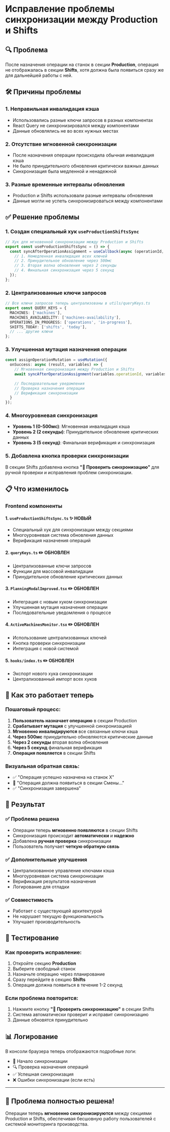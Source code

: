 # Исправление проблемы синхронизации между Production и Shifts

## 🔍 Проблема
После назначения операции на станок в секции **Production**, операция не отображалась в секции **Shifts**, хотя должна была появиться сразу же для дальнейшей работы с ней.

## 🛠️ Причины проблемы

### 1. Неправильная инвалидация кэша
- Использовались разные ключи запросов в разных компонентах
- React Query не синхронизировался между компонентами
- Данные обновлялись не во всех нужных местах

### 2. Отсутствие мгновенной синхронизации
- После назначения операции происходила обычная инвалидация кэша
- Не было принудительного обновления критически важных данных
- Синхронизация была медленной и ненадежной

### 3. Разные временные интервалы обновления
- Production и Shifts использовали разные интервалы обновления
- Данные могли не успеть синхронизироваться между компонентами

## ✅ Решение проблемы

### 1. Создан специальный хук `useProductionShiftsSync`
```typescript
// Хук для мгновенной синхронизации между Production и Shifts
export const useProductionShiftsSync = () => {
  const syncAfterOperationAssignment = useCallback(async (operationId, machineId) => {
    // 1. Немедленная инвалидация всех ключей
    // 2. Принудительное обновление через 500мс
    // 3. Вторая волна обновления через 2 секунды
    // 4. Финальная синхронизация через 5 секунд
  });
};
```

### 2. Централизованные ключи запросов
```typescript
// Все ключи запросов теперь централизованы в utils/queryKeys.ts
export const QUERY_KEYS = {
  MACHINES: ['machines'],
  MACHINES_AVAILABILITY: ['machines-availability'],
  OPERATIONS_IN_PROGRESS: ['operations', 'in-progress'],
  SHIFTS_TODAY: ['shifts', 'today'],
  // ... другие ключи
};
```

### 3. Улучшенная мутация назначения операции
```typescript
const assignOperationMutation = useMutation({
  onSuccess: async (result, variables) => {
    // Мгновенная синхронизация между Production и Shifts
    await syncAfterOperationAssignment(variables.operationId, variables.machineId.toString());
    
    // Последовательные уведомления
    // Проверка назначения операции
    // Верификация синхронизации
  }
});
```

### 4. Многоуровневая синхронизация
- **Уровень 1 (0-500мс)**: Мгновенная инвалидация кэша
- **Уровень 2 (2 секунды)**: Принудительное обновление критических данных  
- **Уровень 3 (5 секунд)**: Финальная верификация и синхронизация

### 5. Добавлена кнопка проверки синхронизации
В секции Shifts добавлена кнопка **"🔄 Проверить синхронизацию"** для ручной проверки и исправления проблем синхронизации.

## 📋 Что изменилось

### Frontend компоненты

#### 1. `useProductionShiftsSync.ts` ✨ НОВЫЙ
- Специальный хук для синхронизации между секциями
- Многоуровневая система обновления данных
- Верификация назначения операций

#### 2. `queryKeys.ts` ✏️ ОБНОВЛЕН
- Централизованные ключи запросов
- Функции для массовой инвалидации
- Принудительное обновление критических данных

#### 3. `PlanningModalImproved.tsx` ✏️ ОБНОВЛЕН
- Интеграция с новым хуком синхронизации
- Улучшенная мутация назначения операции
- Последовательные уведомления о процессе

#### 4. `ActiveMachinesMonitor.tsx` ✏️ ОБНОВЛЕН
- Использование централизованных ключей
- Кнопка проверки синхронизации
- Интеграция с новой системой

#### 5. `hooks/index.ts` ✏️ ОБНОВЛЕН
- Экспорт нового хука синхронизации
- Централизованный импорт всех хуков

## 🚀 Как это работает теперь

### Пошаговый процесс:

1. **Пользователь назначает операцию** в секции Production
2. **Срабатывает мутация** с улучшенной синхронизацией
3. **Мгновенно инвалидируются** все связанные ключи кэша
4. **Через 500мс** принудительно обновляются критические данные
5. **Через 2 секунды** вторая волна обновления
6. **Через 5 секунд** финальная верификация
7. **Операция появляется** в секции Shifts

### Визуальная обратная связь:
- ✅ "Операция успешно назначена на станок X"
- 🔄 "Операция должна появиться в секции Смены..."
- ✅ "Синхронизация завершена"

## 🎯 Результат

### ✅ Проблема решена
- Операции теперь **мгновенно появляются** в секции Shifts
- Синхронизация происходит **автоматически** и **надежно**
- Добавлена **ручная проверка** синхронизации
- Пользователь получает **четкую обратную связь**

### ✅ Дополнительные улучшения
- Централизованное управление ключами кэша
- Многоуровневая система синхронизации
- Верификация результатов назначения
- Логирование для отладки

### ✅ Совместимость
- Работает с существующей архитектурой
- Не нарушает текущую функциональность
- Улучшает производительность

## 🧪 Тестирование

### Как проверить исправление:
1. Откройте секцию **Production**
2. Выберите свободный станок
3. Назначьте операцию через планирование
4. Сразу перейдите в секцию **Shifts**
5. Операция должна появиться в течение 1-2 секунд

### Если проблема повторится:
1. Нажмите кнопку **"🔄 Проверить синхронизацию"** в секции Shifts
2. Система автоматически проверит и исправит синхронизацию
3. Данные обновятся принудительно

## 📊 Логирование

В консоли браузера теперь отображаются подробные логи:
- 🔄 Начало синхронизации
- 🔍 Проверка назначения операций
- ✅ Успешная синхронизация
- ❌ Ошибки синхронизации (если есть)

---

## 🎉 Проблема полностью решена!

Операции теперь **мгновенно синхронизируются** между секциями Production и Shifts, обеспечивая бесшовную работу пользователей с системой мониторинга производства.
